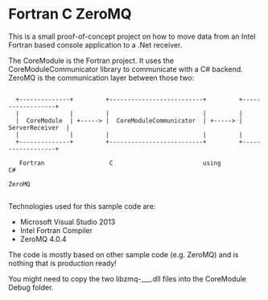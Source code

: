Fortran C ZeroMQ
================

This is a small proof-of-concept project on how to move data from an Intel Fortran based console application to a .Net receiver.

The CoreModule is the Fortran project. It uses the CoreModuleCommunicator library to communicate with a C# backend. ZeroMQ is the communication layer between those two:

                                                                                          
      +--------------+         +--------------------------+         +------------------+  
      |              |         |                          |         |                  |  
      |  CoreModule  | +-----> |  CoreModuleCommunicator  | +-----> |  ServerReceiver  |  
      |              |         |                          |         |                  |  
      +--------------+         +--------------------------+         +------------------+  
                                                                                          
       Fortran                  C                         using      C#                   
                                                         ZeroMQ                           
                                                                                          
Technologies used for this sample code are:
- Microsoft Visual Studio 2013
- Intel Fortran Compiler
- ZeroMQ 4.0.4

The code is mostly based on other sample code (e.g. ZeroMQ) and is nothing that is production ready!

You might need to copy the two libzmq-___.dll files into the CoreModule Debug folder.

